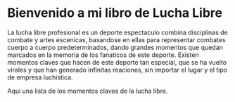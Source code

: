 # Bienvenido a mi libro de Lucha Libre 

La lucha libre profesional es un deporte espectaculo combina disciplinas de combate y artes escenicas, basandose en ellas para representar combates cuerpo a cuerpo predeterminados, dando grandes momentos que quedan marcados en la memoria de los fanaticos de este deporte.
Existen momentos claves que hacen de este deporte tan especial, que se ha vuelto virales y que han generado infinitas reaciones, sin importar el lugar y el tipo de empresa luchistica.


Aqui una lista de los momentos claves de la lucha libre.

```{tableofcontents}
```
